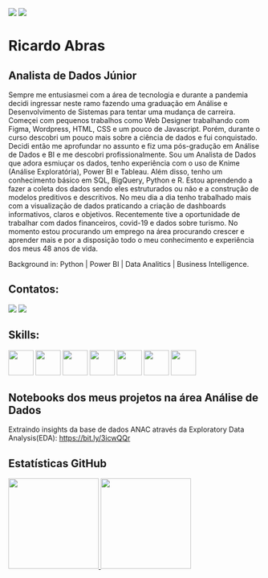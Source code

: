 <a href="https://www.linkedin.com/in/ricardo-abras-a46055b7/" target="_blank"><img src="https://img.shields.io/badge/Autor-Ricardo%20Abras-blueviolet" target="_blank"></a>
<a href="https://github.com/Rickkyz/" target="_blank"><img src="https://img.shields.io/badge/Forma%C3%A7%C3%A3o-Analista%20de%20Dados-blue" target="_blank"></a>

# Ricardo Abras
## Analista de Dados Júnior

Sempre me entusiasmei com a área de tecnologia e durante a pandemia decidi ingressar neste ramo fazendo uma graduação em Análise e Desenvolvimento de Sistemas para tentar uma mudança de carreira. Começei com pequenos trabalhos como Web Designer trabalhando com Figma, Wordpress, HTML, CSS e um pouco de Javascript. Porém, durante o curso descobri um pouco mais sobre a ciência de dados e fui conquistado. Decidi então me aprofundar no assunto e fiz uma pós-gradução em Análise de Dados e BI e me descobri profissionalmente.  Sou um Analista de Dados que adora esmiuçar os dados, tenho experiência com o uso de Knime (Análise Exploratória), Power BI e Tableau. Além disso, tenho um conhecimento básico em SQL, BigQuery, Python e R. Estou aprendendo a fazer a coleta dos dados sendo eles estruturados ou não e a construção de modelos preditivos e descritivos. No meu dia a dia tenho trabalhado mais com a visualização de dados praticando a criação de dashboards informativos, claros e objetivos. Recentemente tive a oportunidade de trabalhar com dados financeiros, covid-19 e dados sobre turismo. No momento estou procurando um emprego na área procurando crescer e aprender mais e por a disposição todo o meu conhecimento e experiência dos meus 48 anos de vida.

Background in: Python | Power BI | Data Analitics | Business Intelligence.

## Contatos:

<a href="https://www.linkedin.com/in/ricardo-abras-a46055b7/" target="_blank"><img src="https://img.shields.io/badge/-LinkedIn-%230077B5?style=for-the-badge&logo=linkedin&logoColor=white" target="_blank"></a>
<a href = "mailto:rickks@gmail.com"><img src="https://img.shields.io/badge/Gmail-D14836?style=for-the-badge&logo=gmail&logoColor=white" target="_blank"></a>

## Skills:
<img src="https://cdn.jsdelivr.net/gh/devicons/devicon/icons/python/python-original.svg" width="50px" height="50px" /> <img src="https://cdn.jsdelivr.net/gh/devicons/devicon/icons/html5/html5-original.svg" width="50px" height="50px" /> <img src="https://cdn.jsdelivr.net/gh/devicons/devicon/icons/css3/css3-original.svg" width="50px" height="50px" /> <img src="https://cdn.jsdelivr.net/gh/devicons/devicon/icons/javascript/javascript-original.svg" width="50px" height="50px" /> <img src="https://cdn.jsdelivr.net/gh/devicons/devicon/icons/figma/figma-original.svg" width="50px" height="50px" /> <img src="https://cdn.jsdelivr.net/gh/devicons/devicon/icons/wordpress/wordpress-plain.svg" width="50px" height="50px" /> <img src="https://cdn.jsdelivr.net/gh/devicons/devicon/icons/canva/canva-original.svg" width="50px" height="50px" />

## Notebooks dos meus projetos na área Análise de Dados

Extraindo insights da base de dados ANAC através da Exploratory Data Analysis(EDA): https://bit.ly/3icwQQr

## Estatísticas GitHub
<div>
<a href="https://github.com/Rickkyz">
<img height="180em" src="https://github-readme-stats.vercel.app/api/top-langs/?username=Rickkyz&layout=compact&langs_count=7&theme=dracula"/>
<img height="180em" src="https://github-readme-stats.vercel.app/api?username=Rickkyz&show_icons=true&theme=dracula&include_all_commits=true&count_private=true"/>
</div>
